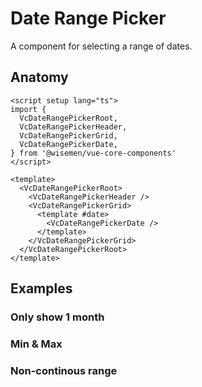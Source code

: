 # Date Range Picker

A component for selecting a range of dates.

<ComponentPreview name="date-range-picker/examples/main" />

## Anatomy

```vue
<script setup lang="ts">
import {
  VcDateRangePickerRoot,
  VcDateRangePickerHeader,
  VcDateRangePickerGrid,
  VcDateRangePickerDate,
} from '@wisemen/vue-core-components'
</script>

<template>
  <VcDateRangePickerRoot>
    <VcDateRangePickerHeader />
    <VcDateRangePickerGrid>
      <template #date>
        <VcDateRangePickerDate />
      </template>
    </VcDateRangePickerGrid>
  </VcDateRangePickerRoot>
</template>
```

<!-- @include: ./date-range-picker-meta.md -->

## Examples

### Only show 1 month
<ComponentPreview name="date-range-picker/examples/one-month" />

### Min & Max
<ComponentPreview name="date-range-picker/examples/min-and-max" />

### Non-continous range
<ComponentPreview name="date-range-picker/examples/non-continuous-range" />

